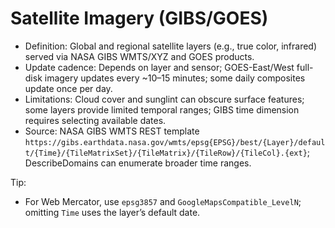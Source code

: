 # Satellite Imagery (GIBS/GOES)

- Definition: Global and regional satellite layers (e.g., true color, infrared) served via NASA GIBS WMTS/XYZ and GOES products.
- Update cadence: Depends on layer and sensor; GOES-East/West full-disk imagery updates every ~10–15 minutes; some daily composites update once per day.
- Limitations: Cloud cover and sunglint can obscure surface features; some layers provide limited temporal ranges; GIBS time dimension requires selecting available dates.
- Source: NASA GIBS WMTS REST template `https://gibs.earthdata.nasa.gov/wmts/epsg{EPSG}/best/{Layer}/default/{Time}/{TileMatrixSet}/{TileMatrix}/{TileRow}/{TileCol}.{ext}`; DescribeDomains can enumerate broader time ranges.

Tip:

- For Web Mercator, use `epsg3857` and `GoogleMapsCompatible_LevelN`; omitting `Time` uses the layer’s default date.
